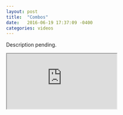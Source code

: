 ```yaml
---
layout: post
title:  "Combos"
date:   2016-06-19 17:37:09 -0400
categories: videos
---
```


Description pending.

<div class="wrapper">
<iframe src="https://www.youtube.com/embed/lvfv5L_B9Hk" allowfullscreen></iframe>
</div>